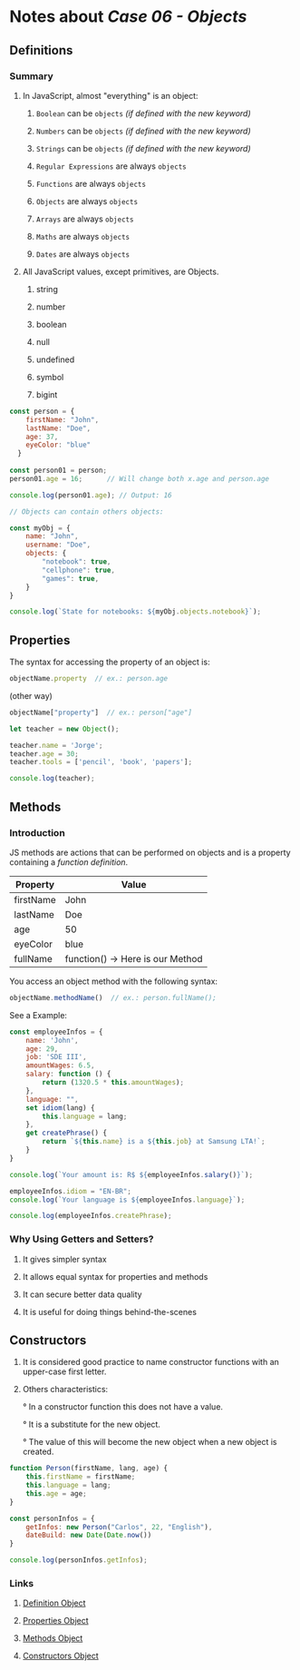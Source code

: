 # Notes about *Case 06 - Objects*

## Definitions

### Summary

1. In JavaScript, almost "everything" is an object:

    1. `Boolean` can be `objects` *(if defined with the new keyword)*
    
    2. `Numbers` can be `objects` *(if defined with the new keyword)*
    
    3. `Strings` can be `objects` *(if defined with the new keyword)*
    
    4. `Regular Expressions` are always `objects`
    
    5. `Functions` are always `objects`
    
    6. `Objects` are always `objects`
    
    7. `Arrays` are always `objects`
    
    8. `Maths` are always `objects`
    
    9. `Dates` are always `objects`

2. All JavaScript values, except primitives, are Objects.

    1. string
    
    2. number
    
    3. boolean
    
    4. null
    
    5. undefined
    
    6. symbol
    
    7. bigint

```javascript
const person = {
    firstName: "John",
    lastName: "Doe",
    age: 37, 
    eyeColor: "blue"
  }
  
const person01 = person;
person01.age = 16;      // Will change both x.age and person.age

console.log(person01.age); // Output: 16
```

```javascript
// Objects can contain others objects:

const myObj = {
    name: "John",
    username: "Doe",
    objects: {
        "notebook": true,
        "cellphone": true,
        "games": true,
    }
}

console.log(`State for notebooks: ${myObj.objects.notebook}`);
```

## Properties

The syntax for accessing the property of an object is:

```js
objectName.property  // ex.: person.age
```

(other way)

```js
objectName["property"]  // ex.: person["age"]
```

```javascript
let teacher = new Object();

teacher.name = 'Jorge';
teacher.age = 30;
teacher.tools = ['pencil', 'book', 'papers'];

console.log(teacher);
```

## Methods 

### Introduction

JS methods are actions that can be performed on objects and is a property containing a *function definition*.

| Property	|   Value    |
|-----------|------------|
| firstName	|   John     |
| lastName	|    Doe     |
|   age	    |     50     |
| eyeColor	|   blue     |
| fullName	| function() -> Here is our Method |

You access an object method with the following syntax:

```js
objectName.methodName()  // ex.: person.fullName();
```

See a Example:

```javascript
const employeeInfos = {
    name: 'John',
    age: 29,
    job: 'SDE III',
    amountWages: 6.5,
    salary: function () {
        return (1320.5 * this.amountWages);
    },
    language: "",
    set idiom(lang) {
        this.language = lang;
    },
    get createPhrase() {
        return `${this.name} is a ${this.job} at Samsung LTA!`;
    }
}

console.log(`Your amount is: R$ ${employeeInfos.salary()}`);

employeeInfos.idiom = "EN-BR";
console.log(`Your language is ${employeeInfos.language}`);

console.log(employeeInfos.createPhrase);
```

### Why Using Getters and Setters?

1. It gives simpler syntax

2. It allows equal syntax for properties and methods

3. It can secure better data quality

4. It is useful for doing things behind-the-scenes

## Constructors

1. It is considered good practice to name constructor functions with an upper-case first letter.

2. Others characteristics:

    ° In a constructor function this does not have a value. 
    
    ° It is a substitute for the new object.

    ° The value of this will become the new object when a new object is created.

```javascript
function Person(firstName, lang, age) {
    this.firstName = firstName;
    this.language = lang;
    this.age = age;
}

const personInfos = {
    getInfos: new Person("Carlos", 22, "English"),
    dateBuild: new Date(Date.now())
}

console.log(personInfos.getInfos);
```

### Links

1. [Definition Object](https://www.w3schools.com/js/js_object_definition.asp)

2. [Properties Object](https://www.w3schools.com/js/js_object_properties.asp)

3. [Methods Object](https://www.w3schools.com/js/js_object_methods.asp)

4. [Constructors Object](https://www.w3schools.com/js/js_object_constructors.asp)
